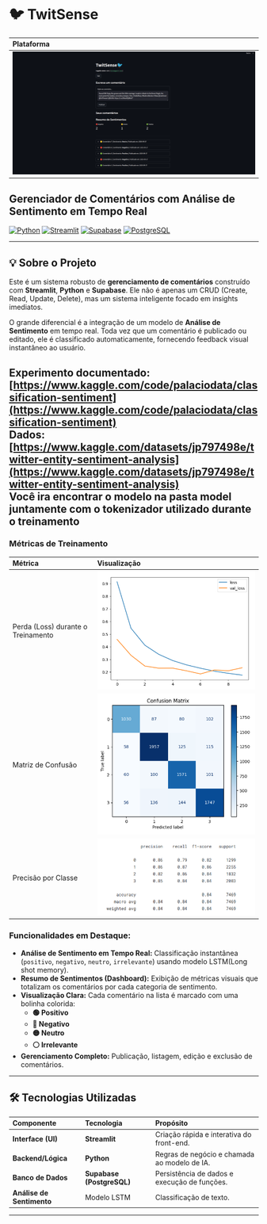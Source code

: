 # 🐦 TwitSense

| Plataforma |
| :--- | 
| ![](img/comment.png) | 


## Gerenciador de Comentários com Análise de Sentimento em Tempo Real

[![Python](https://img.shields.io/badge/Python-3.9%2B-blue.svg?style=for-the-badge&logo=python)](https://www.python.org/)
[![Streamlit](https://img.shields.io/badge/Streamlit-FF4B4B?style=for-the-badge&logo=streamlit&logoColor=white)](https://streamlit.io/)
[![Supabase](https://img.shields.io/badge/Supabase-3ECF8E?style=for-the-badge&logo=supabase&logoColor=white)](https://supabase.io/)
[![PostgreSQL](https://img.shields.io/badge/PostgreSQL-4169E1?style=for-the-badge&logo=postgresql&logoColor=white)](https://www.postgresql.org/)

---

## 💡 Sobre o Projeto

Este é um sistema robusto de **gerenciamento de comentários** construído com **Streamlit**, **Python** e **Supabase**. Ele não é apenas um CRUD (Create, Read, Update, Delete), mas um sistema inteligente focado em insights imediatos.

O grande diferencial é a integração de um modelo de **Análise de Sentimento** em tempo real. Toda vez que um comentário é publicado ou editado, ele é classificado automaticamente, fornecendo feedback visual instantâneo ao usuário.

Experimento documentado: [https://www.kaggle.com/code/palaciodata/classification-sentiment](https://www.kaggle.com/code/palaciodata/classification-sentiment)  
Dados: [https://www.kaggle.com/datasets/jp797498e/twitter-entity-sentiment-analysis](https://www.kaggle.com/datasets/jp797498e/twitter-entity-sentiment-analysis)  
Você ira encontrar o modelo na pasta model juntamente com o tokenizador utilizado durante o treinamento
---

### Métricas de Treinamento

| Métrica | Visualização |
| :--- | :--- |
| Perda (Loss) durante o Treinamento | ![Gráfico de Perda durante o treinamento](img/losses.png) |
| Matriz de Confusão | ![Matriz de confusão](img/matrix.png) |
| Precisão por Classe | ![Precisão para cada classe](img/precision.png) |

### Funcionalidades em Destaque:

* **Análise de Sentimento em Tempo Real:** Classificação instantânea (`positivo`, `negativo`, `neutro`, `irrelevante`) usando modelo LSTM(Long shot memory).
* **Resumo de Sentimentos (Dashboard):** Exibição de métricas visuais que totalizam os comentários por cada categoria de sentimento.
* **Visualização Clara:** Cada comentário na lista é marcado com uma bolinha colorida:
    * **🟢 Positivo**
    * **🔴 Negativo**
    * **🟡 Neutro**
    * **⚪ Irrelevante**
* **Gerenciamento Completo:** Publicação, listagem, edição e exclusão de comentários.

---

## 🛠️ Tecnologias Utilizadas

| Componente | Tecnologia | Propósito |
| :--- | :--- | :--- |
| **Interface (UI)** | **Streamlit** | Criação rápida e interativa do front-end. |
| **Backend/Lógica** | **Python** | Regras de negócio e chamada ao modelo de IA. |
| **Banco de Dados** | **Supabase (PostgreSQL)** | Persistência de dados e execução de funções. |
| **Análise de Sentimento** | Modelo LSTM | Classificação de texto. |

---
